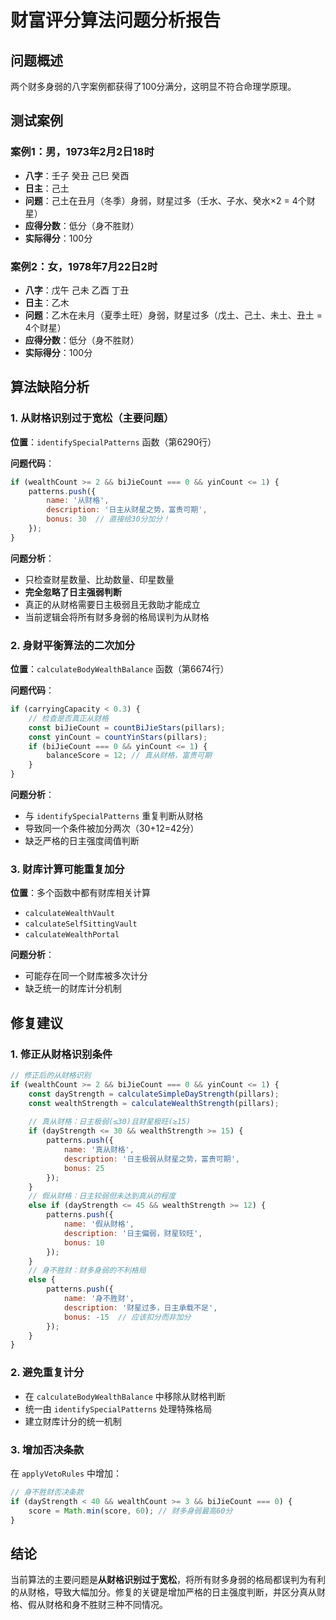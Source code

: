 # 财富评分算法问题分析报告

## 问题概述
两个财多身弱的八字案例都获得了100分满分，这明显不符合命理学原理。

## 测试案例

### 案例1：男，1973年2月2日18时
- **八字**：壬子 癸丑 己巳 癸酉
- **日主**：己土
- **问题**：己土在丑月（冬季）身弱，财星过多（壬水、子水、癸水×2 = 4个财星）
- **应得分数**：低分（身不胜财）
- **实际得分**：100分

### 案例2：女，1978年7月22日2时
- **八字**：戊午 己未 乙酉 丁丑
- **日主**：乙木
- **问题**：乙木在未月（夏季土旺）身弱，财星过多（戊土、己土、未土、丑土 = 4个财星）
- **应得分数**：低分（身不胜财）
- **实际得分**：100分

## 算法缺陷分析

### 1. 从财格识别过于宽松（主要问题）

**位置**：`identifySpecialPatterns` 函数（第6290行）

**问题代码**：
```javascript
if (wealthCount >= 2 && biJieCount === 0 && yinCount <= 1) {
    patterns.push({
        name: '从财格',
        description: '日主从财星之势，富贵可期',
        bonus: 30  // 直接给30分加分！
    });
}
```

**问题分析**：
- 只检查财星数量、比劫数量、印星数量
- **完全忽略了日主强弱判断**
- 真正的从财格需要日主极弱且无救助才能成立
- 当前逻辑会将所有财多身弱的格局误判为从财格

### 2. 身财平衡算法的二次加分

**位置**：`calculateBodyWealthBalance` 函数（第6674行）

**问题代码**：
```javascript
if (carryingCapacity < 0.3) {
    // 检查是否真正从财格
    const biJieCount = countBiJieStars(pillars);
    const yinCount = countYinStars(pillars);
    if (biJieCount === 0 && yinCount <= 1) {
        balanceScore = 12; // 真从财格，富贵可期
    }
}
```

**问题分析**：
- 与 `identifySpecialPatterns` 重复判断从财格
- 导致同一个条件被加分两次（30+12=42分）
- 缺乏严格的日主强度阈值判断

### 3. 财库计算可能重复加分

**位置**：多个函数中都有财库相关计算
- `calculateWealthVault`
- `calculateSelfSittingVault` 
- `calculateWealthPortal`

**问题分析**：
- 可能存在同一个财库被多次计分
- 缺乏统一的财库计分机制

## 修复建议

### 1. 修正从财格识别条件

```javascript
// 修正后的从财格识别
if (wealthCount >= 2 && biJieCount === 0 && yinCount <= 1) {
    const dayStrength = calculateSimpleDayStrength(pillars);
    const wealthStrength = calculateWealthStrength(pillars);
    
    // 真从财格：日主极弱(≤30)且财星极旺(≥15)
    if (dayStrength <= 30 && wealthStrength >= 15) {
        patterns.push({
            name: '真从财格',
            description: '日主极弱从财星之势，富贵可期',
            bonus: 25
        });
    }
    // 假从财格：日主较弱但未达到真从的程度
    else if (dayStrength <= 45 && wealthStrength >= 12) {
        patterns.push({
            name: '假从财格', 
            description: '日主偏弱，财星较旺',
            bonus: 10
        });
    }
    // 身不胜财：财多身弱的不利格局
    else {
        patterns.push({
            name: '身不胜财',
            description: '财星过多，日主承载不足',
            bonus: -15  // 应该扣分而非加分
        });
    }
}
```

### 2. 避免重复计分

- 在 `calculateBodyWealthBalance` 中移除从财格判断
- 统一由 `identifySpecialPatterns` 处理特殊格局
- 建立财库计分的统一机制

### 3. 增加否决条款

在 `applyVetoRules` 中增加：
```javascript
// 身不胜财否决条款
if (dayStrength < 40 && wealthCount >= 3 && biJieCount === 0) {
    score = Math.min(score, 60); // 财多身弱最高60分
}
```

## 结论

当前算法的主要问题是**从财格识别过于宽松**，将所有财多身弱的格局都误判为有利的从财格，导致大幅加分。修复的关键是增加严格的日主强度判断，并区分真从财格、假从财格和身不胜财三种不同情况。